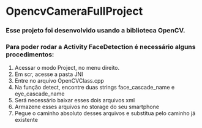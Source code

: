 # OpencvCameraFullProject

### Esse projeto foi desenvolvido usando a biblioteca OpenCV.

### Para poder rodar a Activity FaceDetection é necessário alguns procedimentos:

1. Acessar o modo Project, no menu direito.
2. Em scr, acesse a pasta JNI
3. Entre no arquivo OpenCVClass.cpp
4. Na função detect, encontre duas strings face_cascade_name e eye_cascade_name
5. Será necessário baixar esses dois arquivos xml
6. Armazene esses arquivos no storage do seu smartphone
7. Pegue o caminho absoluto desses arquivos e substitua pelo caminho já existente

